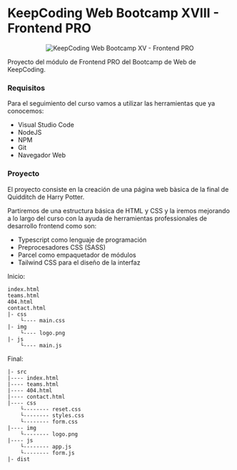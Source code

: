 # KeepCoding Web Bootcamp XVIII - Frontend PRO

<div align="center">
    <img src="https://keepcoding.io/wp-content/uploads/2024/11/Logo-kc237.svg" alt="KeepCoding Web Bootcamp XV - Frontend PRO">
</div>

Proyecto del módulo de Frontend PRO del Bootcamp de Web de KeepCoding.

### Requisitos
Para el seguimiento del curso vamos a utilizar las herramientas que ya conocemos:
- Visual Studio Code
- NodeJS
- NPM
- Git
- Navegador Web

### Proyecto

El proyecto consiste en la creación de una página web bàsica de la final de Quidditch de Harry Potter.

Partiremos de una estructura básica de HTML y CSS y la iremos mejorando a lo largo del curso con la ayuda de herramientas professionales de desarrollo frontend como son:

- Typescript como lenguaje de programación
- Preprocesadores CSS (SASS)
- Parcel como empaquetador de módulos
- Tailwind CSS para el diseño de la interfaz

Inicio:
```
index.html
teams.html
404.html
contact.html
|- css
    └---- main.css
|- img
    └---- logo.png
|- js
    └---- main.js

```

Final:
```
|- src
|---- index.html
|---- teams.html
|---- 404.html
|---- contact.html
|---- css
    └-------- reset.css
    └-------- styles.css
    └-------- form.css
|---- img
    └-------- logo.png
|---- js
    └-------- app.js
    └-------- form.js
|- dist
```